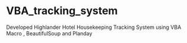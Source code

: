 # VBA_tracking_system
Developed Highlander Hotel Housekeeping Tracking System using VBA Macro , BeautifulSoup and Planday
